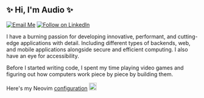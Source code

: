 ## ✨ Hi, I'm Audio ✨

[![Email Me](https://img.shields.io/badge/Email-audiovisuaali@audiovisuaali.net-BB001B.svg)](mailto:audiovisuaali@audiovisuaali.net)
[![Follow on LinkedIn](https://img.shields.io/badge/Follow-LinkedIn-2867B2.svg)](https://linkedin.com/in/audiovisuaali)


I have a burning passion for developing innovative, performant, and cutting-edge applications with detail. Including different types of backends, web, and mobile applications alongside secure and efficient computing. I also have an eye for accessibility.

Before I started writing code, I spent my time playing video games and figuring out how computers work piece by piece by building them.

Here's my Neovim [configuration](./nvim) <img src="[drawing.jpg](https://cdn.frankerfacez.com/emoticon/270930/2)" alt="WidePeepoHappy" height="20"/>
